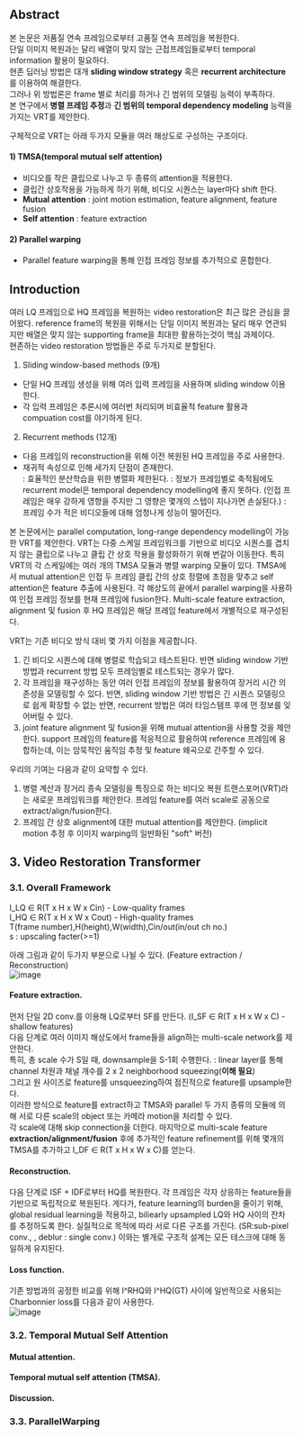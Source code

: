## Abstract
본 논문은 저품질 연속 프레임으로부터 고품질 연속 프레임을 복원한다.  
단일 이미지 복원과는 달리 배열이 맞지 않는 근접프레임들로부터 temporal information 활용이 필요하다.  
현존 딥러닝 방법은 대개 **sliding window strategy** 혹은 **recurrent architecture**를 이용하여 해결한다.  
그러나 위 방법론은 frame 별로 처리를 하거나 긴 범위의 모델링 능력이 부족하다.  
본 연구에서 **병렬 프레임 추정**과 **긴 범위의 temporal dependency modeling** 능력을 가지는 VRT를 제안한다.  

구체적으로 VRT는 아래 두가지 모듈을 여러 해상도로 구성하는 구조이다.  
#### 1) TMSA(temporal mutual self attention) 
- 비디오를 작은 클립으로 나누고 두 종류의 attention을 적용한다.  
- 클립간 상호작용을 가능하게 하기 위해, 비디오 시퀀스는 layer마다 shift 한다.  
- **Mutual attention** : joint motion estimation, feature alignment, feature fusion  
- **Self attention** : feature extraction  

#### 2) Parallel warping
- Parallel feature warping을 통해 인접 프레임 정보를 추가적으로 혼합한다.  

## Introduction
여러 LQ 프레임으로 HQ 프레임을 복원하는 video restoration은 최근 많은 관심을 끌어왔다. reference frame의 복원을 위해서는 단일 이미지 복원과는 달리 매우 연관되지만 배열은 맞지 않는 supporting frame을 최대한 활용하는것이 핵심 과제이다.  
현존하는 video restoration 방법들은 주로 두가지로 분할된다.  
1) Sliding window-based methods (9개)  
- 단일 HQ 프레임 생성을 위해 여러 입력 프레임을 사용하며 sliding window 이용한다.  
- 각 입력 프레임은 추론시에 여러번 처리되며 비효율적 feature 활용과 compuation cost를 야기하게 된다.
2) Recurrent methods (12개)  
- 다음 프레임의 reconstruction을 위해 이전 복원된 HQ 프레임을 주로 사용한다.  
- 재귀적 속성으로 인해 세가지 단점이 존재한다.  
: 효율적인 분산학습을 위한 병렬화 제한된다.
: 정보가 프레임별로 축적됨에도 recurrent model은 temporal dependency modelling에 좋지 못하다. (인접 프레임은 매우 강하게 영향을 주지만 그 영향은 몇개의 스텝이 지나가면 손실된다.)
: 프레임 수가 적은 비디오들에 대해 엄청나게 성능이 떨어진다.  

본 논문에서는 parallel computation, long-range dependency modelling이 가능한 VRT를 제안한다. 
VRT는 다중 스케일 프레임워크를 기반으로 비디오 시퀀스를 겹치지 않는 클립으로 나누고 클립 간 상호 작용을 활성화하기 위해 번갈아 이동한다. 특히 VRT의 각 스케일에는 여러 개의 TMSA 모듈과 병렬 warping 모듈이 있다. TMSA에서 mutual attention은 인접 두 프레임 클립 간의 상호 정렬에 초점을 맞추고 self attention은 feature 추출에 사용된다. 각 해상도의 끝에서 parallel warping을 사용하여 인접 프레임 정보를 현재 프레임에 fusion한다. Multi-scale feature extraction, alignment 및 fusion 후 HQ 프레임은 해당 프레임 feature에서 개별적으로 재구성된다.  

VRT는 기존 비디오 방식 대비 몇 가지 이점을 제공합니다.  
1) 긴 비디오 시퀀스에 대해 병렬로 학습되고 테스트된다. 반면 sliding window 기반 방법과 recurrent 방법 모두 프레임별로 테스트되는 경우가 많다.  
2) 각 프레임을 재구성하는 동안 여러 인접 프레임의 정보를 활용하여 장거리 시간 의존성을 모델링할 수 있다. 반면, sliding window 기반 방법은 긴 시퀀스 모델링으로 쉽게 확장할 수 없는 반면, recurrent 방법은 여러 타임스탬프 후에 먼 정보를 잊어버릴 수 있다.  
3) joint feature alignment 및 fusion을 위해 mutual attention을 사용할 것을 제안한다. support 프레임의 feature를 적응적으로 활용하여 reference 프레임에 융합하는데, 이는 암묵적인 움직임 추정 및 feature 왜곡으로 간주할 수 있다.  

우리의 기여는 다음과 같이 요약할 수 있다.
  
1) 병렬 계산과 장거리 종속 모델링을 특징으로 하는 비디오 복원 트랜스포머(VRT)라는 새로운 프레임워크를 제안한다. 프레임 feature를 여러 scale로 공동으로 extract/align/fusion한다.  
2) 프레임 간 상호 alignment에 대한 mutual attention를 제안한다. (implicit motion 추정 후 이미지 warping의 일반화된 "soft" 버전)

## 3. Video Restoration Transformer
### 3.1. Overall Framework

I_LQ ∈ R(T x H x W x Cin) - Low-quality frames  
I_HQ ∈ R(T x H x W x Cout) - High-quality frames  
T(frame number),H(height),W(width),Cin/out(in/out ch no.)  
s : upscaling facter(>=1)  

아래 그림과 같이 두가지 부분으로 나뉠 수 있다. (Feature extraction / Reconstruction)  
![image](https://user-images.githubusercontent.com/40943064/194894967-f6a7a0b5-9398-46ee-ba2a-0079c67faa92.png)  
#### Feature extraction.
먼저 단일 2D conv.를 이용해 LQ로부터 SF를 만든다. (I_SF ∈ R(T x H x W x C) - shallow features)  
다음 단계로 여러 이미지 해상도에서 frame들을 align하는 multi-scale network를 제안한다.  
특히, 총 scale 수가 S일 때, downsample을 S-1회 수행한다. : linear layer를 통해 channel 차원과 채널 개수를 2 x 2 neighborhood squeezing(**이해 필요**)  
그리고 원 사이즈로 feature를 unsqueezing하여 점진적으로 feature를 upsample한다.  
이러한 방식으로 feature를 extract하고 TMSA와 parallel 두 가지 종류의 모듈에 의해 서로 다른 scale의 object 또는 카메라 motion을 처리할 수 있다.  
각 scale에 대해 skip connection을 더한다. 마지막으로 multi-scale feature **extraction/alignment/fusion** 후에 추가적인 feature refinement를 위해 몇개의 TMSA를 추가하고 I_DF ∈ R(T x H x W x C)를 얻는다.

#### Reconstruction.
다음 단계로 ISF + IDF로부터 HQ를 복원한다. 각 프레임은 각자 상응하는 feature들을 기반으로 독립적으로 복원된다. 게다가, feature learning의 burden을 줄이기 위해, global residual learning을 적용하고, biliearly upsampled LQ와 HQ 사이의 잔차를 추정하도록 한다. 실질적으로 목적에 따라 서로 다른 구조를 가진다. (SR:sub-pixel conv., , deblur : single conv.)  이와는 별개로 구조적 설계는 모든 테스크에 대해 동일하게 유지된다.  

#### Loss function.  
기존 방법과의 공정한 비교를 위해 I^RHQ와 I^HQ(GT) 사이에 일반적으로 사용되는 Charbonnier loss를 다음과 같이 사용한다.  
![image](https://user-images.githubusercontent.com/40943064/194900606-bcdd7bbb-b3bb-4dc3-91a4-b6976275a086.png)



### 3.2. Temporal Mutual Self Attention
#### Mutual attention.
#### Temporal mutual self attention (TMSA).
#### Discussion.

### 3.3. ParallelWarping
